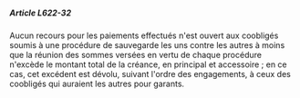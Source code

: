 ##### Article L622-32

Aucun recours pour les paiements effectués n'est ouvert aux coobligés soumis à une procédure de sauvegarde les uns contre les autres à moins que la réunion des sommes versées en vertu de chaque procédure n'excède le montant total de la créance, en principal et accessoire ; en ce cas, cet excédent est dévolu, suivant l'ordre des engagements, à ceux des coobligés qui auraient les autres pour garants.

